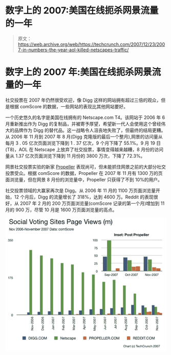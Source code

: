 # 数字上的 2007:美国在线扼杀网景流量的一年 

> 原文：<https://web.archive.org/web/https://techcrunch.com/2007/12/23/2007-in-numbers-the-year-aol-killed-netscapes-traffic/>

# 数字上的 2007 年:美国在线扼杀网景流量的一年

社交投票在 2007 年仍然很受欢迎，像 Digg 这样的网站拥有超过三倍的观众，但是根据 comScore 的数据，一些网站的表现比其他网站要好。

一个历史悠久的名字是美国在线拥有的 Netscape.com T4。该网站于 2006 年 6 月重新推出作为 Digg 的复制品，并被寄予厚望，希望新一代人会使用这个曾经伟大的品牌作为 Digg 的替代品。这一战略令人沮丧地失败了，但最终的结局更糟。从 2006 年 11 月到 2007 年 8 月(Digg 克隆版的最后一个整月),网景的访问量从每月 3 . 05 亿次页面浏览下降到 1 . 37 亿次，9 个月下降了 55.1%。9 月 19 日(T8)，AOL 在 Netscape 上放弃了社交投票，事情变得越来越糟，8 月份的访问量从 1.37 亿次页面浏览下降到 11 月份的 3800 万次，下降了 72.3%。

网景社交投票实验的新家 [Propeller](https://web.archive.org/web/20221006212844/http://www.propeller.com/) 表现尚可，但未能抓住网景之前的大部分社交投票受众。根据 comScore 的数据，Propeller 在 2007 年 11 月有 1300 万的页面浏览量，但在网景 8 月份的浏览量中，Propeller 只获得了不到 10%的用户。

社交投票领域的大赢家再次是 Digg。从 2006 年 11 月的 1100 万页面浏览量开始，12 个月后，Digg 的流量增长了 318%，达到 4600 万。Reddit 的表现很好，从 2007 年 2 月的 200 万页面浏览量(comScore 记录的第一个月)增加到 11 月的 900 万，尽管 10 月是 1600 万页面浏览量的高点。

![social1.jpg](img/1e95b8a86bbf4dcf6fed380d93f72632.png)